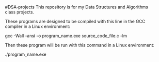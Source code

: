 #DSA-projects
This repository is for my Data Structures and Algorithms class projects.

These programs are designed to be compiled with this line in the GCC compiler in a Linux environment:

gcc -Wall -ansi -o program_name.exe source_code_file.c -lm

Then these program will be run with this command in a Linux environment:

./program_name.exe
